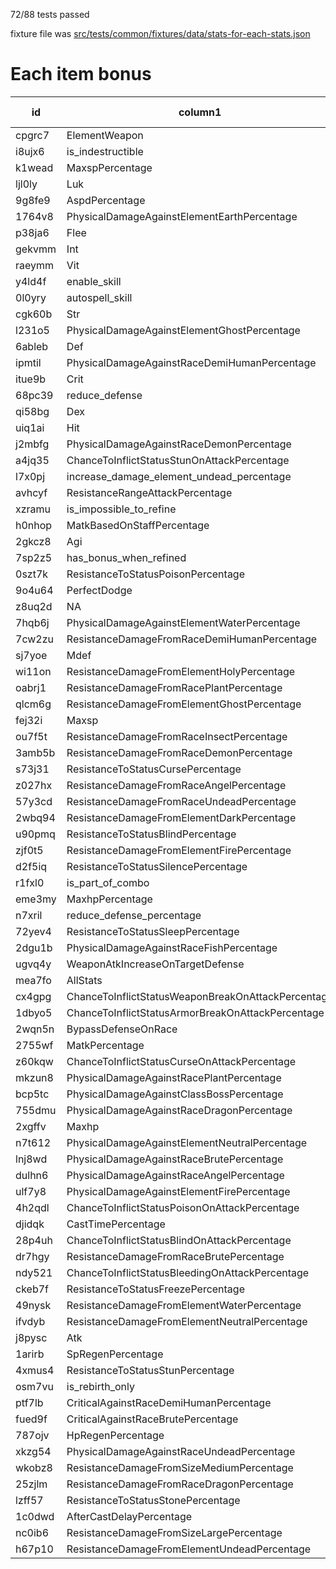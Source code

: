 72/88 tests passed
           
fixture file was [src/tests/common/fixtures/data/stats-for-each-stats.json](/server/src/tests/common/fixtures/data/stats-for-each-stats.json)

# Each item bonus
|id|column1|column2|passed|str|agi|vit|dex|int|luk|aspd|atk left|atk right|matk min|matk max|def|mdef|hit|flee|crit|hp|sp|Armor element|
|-|-|-|-|-|-|-|-|-|-|-|-|-|-|-|-|-|-|-|-|-|-|-|
|cpgrc7|ElementWeapon|ElementWeapon|**true**|**50+8/50+8**|**50+2/50+2**|**50+10/50+10**|**50+6/50+6**|**50+0/50+0**|**50+4/50+4**|**163.2/163.2**|**168/168**|**0/0**|**99/99**|**150/150**|**0/0**|**0/0**|**151/151**|**147/147**|**17.2/17.2**|**11795/11795**|**442/442**|**Neutral/Neutral**|
|i8ujx6|is_indestructible|is_indestructible|**true**|**50+8/50+8**|**50+2/50+2**|**50+10/50+10**|**50+6/50+6**|**50+0/50+0**|**50+4/50+4**|**163.2/163.2**|**222/222**|**0/0**|**99/99**|**150/150**|**0/0**|**0/0**|**151/151**|**147/147**|**17.2/17.2**|**11795/11795**|**442/442**|**Neutral/Neutral**|
|k1wead|MaxspPercentage|MaxspPercentage|**true**|**50+8/50+8**|**50+2/50+2**|**50+10/50+10**|**50+6/50+6**|**50+0/50+0**|**50+4/50+4**|**163.2/163.2**|**154/154**|**0/0**|**99/99**|**150/150**|**0/0**|**0/0**|**151/151**|**147/147**|**17.2/17.2**|**11795/11795**|**486/486**|**Neutral/Neutral**|
|ljl0ly|Luk|Luk|**true**|**50+8/50+8**|**50+2/50+2**|**50+10/50+10**|**50+6/50+6**|**50+0/50+0**|**50+9/50+9**|**163.2/163.2**|**195/195**|**0/0**|**99/99**|**150/150**|**0/0**|**0/0**|**151/151**|**147/147**|**18.7/18.7**|**11795/11795**|**442/442**|**Neutral/Neutral**|
|9g8fe9|AspdPercentage|AspdPercentage|**true**|**50+8/50+8**|**50+2/50+2**|**50+10/50+10**|**50+6/50+6**|**50+0/50+0**|**50+4/50+4**|**163.936/163.94**|**244/244**|**0/0**|**99/99**|**150/150**|**0/0**|**0/0**|**151/151**|**147/147**|**17.2/17.2**|**14154/14154**|**508/508**|**Neutral/Neutral**|
|1764v8|PhysicalDamageAgainstElementEarthPercentage|PhysicalDamageAgainstElementEarthPercentage|**true**|**50+8/50+8**|**50+2/50+2**|**50+10/50+10**|**50+6/50+6**|**50+0/50+0**|**50+4/50+4**|**163.2/163.2**|**244/244**|**0/0**|**99/99**|**150/150**|**0/0**|**0/0**|**151/151**|**147/147**|**17.2/17.2**|**11795/11795**|**442/442**|**Neutral/Neutral**|
|p38ja6|Flee|Flee|**true**|**50+8/50+8**|**50+2/50+2**|**50+10/50+10**|**50+6/50+6**|**50+0/50+0**|**50+4/50+4**|**163.2/163.2**|**284/284**|**0/0**|**99/99**|**150/150**|**0/0**|**0/0**|**151/151**|**157/157**|**17.2/17.2**|**11795/11795**|**442/442**|**Neutral/Neutral**|
|gekvmm|Int|Int|**true**|**50+8/50+8**|**50+2/50+2**|**50+10/50+10**|**50+6/50+6**|**50+3/50+3**|**50+4/50+4**|**163.2/163.2**|**224/224**|**0/0**|**102/102**|**153/153**|**0/0**|**0/0**|**151/151**|**147/147**|**17.2/17.2**|**11795/11795**|**451/454**|**Neutral/Neutral**|
|raeymm|Vit|Vit|**true**|**50+8/50+8**|**50+2/50+2**|**50+12/50+12**|**50+6/50+6**|**50+0/50+0**|**50+4/50+4**|**163.2/163.2**|**229/229**|**0/0**|**99/99**|**150/150**|**0/0**|**0/0**|**151/151**|**147/147**|**17.2/17.2**|**11942/11944**|**442/442**|**Neutral/Neutral**|
|y4ld4f|enable_skill|enable_skill|**true**|**50+8/50+8**|**50+2/50+2**|**50+10/50+10**|**50+6/50+6**|**50+0/50+0**|**50+4/50+4**|**163.2/163.2**|**204/204**|**0/0**|**99/99**|**150/150**|**0/0**|**0/0**|**151/151**|**147/147**|**17.2/17.2**|**11795/11795**|**442/442**|**Neutral/Neutral**|
|0l0yry|autospell_skill|autospell_skill|**true**|**50+8/50+8**|**50+2/50+2**|**50+10/50+10**|**50+6/50+6**|**50+0/50+0**|**50+4/50+4**|**163.2/163.2**|**204/204**|**0/0**|**99/99**|**150/150**|**0/0**|**0/0**|**151/151**|**147/147**|**17.2/17.2**|**11795/11795**|**442/442**|**Neutral/Neutral**|
|cgk60b|Str|Str|*false*|*50+8/50+10*|**50+2/50+2**|**50+10/50+10**|**50+6/50+6**|**50+0/50+0**|**50+4/50+4**|**163.2/163.2**|*254/267*|**0/0**|**99/99**|**150/150**|*0/1*|**0/0**|**151/151**|**147/147**|**17.2/17.2**|**11795/11795**|**442/442**|**Neutral/Neutral**|
|l231o5|PhysicalDamageAgainstElementGhostPercentage|PhysicalDamageAgainstElementGhostPercentage|*false*|**50+8/50+8**|**50+2/50+2**|**50+10/50+10**|**50+9/50+9**|**50+0/50+0**|**50+4/50+4**|**163.3/163.3**|*274/264*|**0/0**|**99/99**|**150/150**|**0/0**|**0/0**|**154/154**|**147/147**|**17.2/17.2**|**11795/11795**|**442/442**|**Neutral/Neutral**|
|6ableb|Def|Def|**true**|**50+8/50+8**|**50+2/50+2**|**50+10/50+10**|**50+6/50+6**|**50+0/50+0**|**50+4/50+4**|**159.4/159.4**|**244/244**|**0/0**|**99/99**|**150/150**|**5/5**|**0/0**|**151/151**|**147/147**|**17.2/17.2**|**11795/11795**|**442/442**|**Neutral/Neutral**|
|ipmtil|PhysicalDamageAgainstRaceDemiHumanPercentage|PhysicalDamageAgainstRaceDemiHumanPercentage|**true**|**50+8/50+8**|**50+2/50+2**|**50+10/50+10**|**50+6/50+6**|**50+0/50+0**|**50+4/50+4**|**159.4/159.4**|**259/259**|**0/0**|**99/99**|**150/150**|**0/0**|**0/0**|**151/151**|**147/147**|**17.2/17.2**|**11795/11795**|**442/442**|**Neutral/Neutral**|
|itue9b|Crit|Crit|**true**|**50+8/50+8**|**50+2/50+2**|**50+10/50+10**|**50+6/50+6**|**50+0/50+0**|**50+4/50+4**|**162.648/162.65**|**259/259**|**0/0**|**99/99**|**150/150**|**0/0**|**0/0**|**151/151**|**147/147**|**47.2/47.2**|**11795/11795**|**442/442**|**Neutral/Neutral**|
|68pc39|reduce_defense|reduce_defense|**true**|**50+3/50+3**|**50+2/50+2**|**50+10/50+10**|**50+6/50+6**|**50+0/50+0**|**50+4/50+4**|**161.4/161.4**|**299/299**|**0/0**|**99/99**|**150/150**|**0/0**|**0/0**|**151/151**|**177/177**|**17.2/17.2**|**11795/11795**|**442/442**|**Neutral/Neutral**|
|qi58bg|Dex|Dex|**true**|**50+9/50+9**|**50+2/50+2**|**50+10/50+10**|**50+7/50+7**|**50+2/50+2**|**50+4/50+4**|**155.8/155.8**|**265/265**|**0/0**|**101/101**|**152/152**|**0/0**|**0/0**|**152/152**|**147/147**|**17.2/17.2**|**11795/11795**|**448/450**|**Neutral/Neutral**|
|uiq1ai|Hit|Hit|**true**|**50+8/50+8**|**50+2/50+2**|**50+10/50+10**|**50+6/50+6**|**50+0/50+0**|**50+4/50+4**|**155.7/155.7**|**224/224**|**0/0**|**99/99**|**150/150**|**0/0**|**0/0**|**181/181**|**147/147**|**17.2/17.2**|**11795/11795**|**442/442**|**Neutral/Neutral**|
|j2mbfg|PhysicalDamageAgainstRaceDemonPercentage|PhysicalDamageAgainstRaceDemonPercentage|*false*|*50+18/50+8*|**50+2/50+2**|**50+10/50+10**|**50+6/50+6**|**50+0/50+0**|**50+4/50+4**|**148.4/148.4**|*354/284*|**0/0**|**99/99**|**150/150**|**0/0**|**0/0**|**151/151**|**147/147**|**17.2/17.2**|**11795/11795**|**442/442**|**Neutral/Neutral**|
|a4jq35|ChanceToInflictStatusStunOnAttackPercentage|ChanceToInflictStatusStunOnAttackPercentage|**true**|**50+8/50+8**|**50+2/50+2**|**50+10/50+10**|**50+6/50+6**|**50+0/50+0**|**50+4/50+4**|**148.4/148.4**|**291/291**|**0/0**|**99/99**|**150/150**|**0/0**|**0/0**|**151/151**|**147/147**|**17.2/17.2**|**11795/11795**|**442/442**|**Neutral/Neutral**|
|l7x0pj|increase_damage_element_undead_percentage|increase_damage_element_undead_percentage|**true**|**50+8/50+8**|**50+2/50+2**|**50+10/50+10**|**50+6/50+6**|**50+0/50+0**|**50+4/50+4**|**152.1/152.1**|**214/214**|**0/0**|**99/99**|**150/150**|**0/0**|**0/0**|**151/151**|**147/147**|**17.2/17.2**|**11795/11795**|**442/442**|**Neutral/Neutral**|
|avhcyf|ResistanceRangeAttackPercentage|ResistanceRangeAttackPercentage|**true**|**50+8/50+8**|**50+2/50+2**|**50+10/50+10**|**50+6/50+6**|**50+0/50+0**|**50+4/50+4**|**152.1/152.1**|**239/239**|**0/0**|**99/99**|**150/150**|**0/0**|**0/0**|**151/151**|**147/147**|**17.2/17.2**|**11795/11795**|**442/442**|**Neutral/Neutral**|
|xzramu|is_impossible_to_refine|is_impossible_to_refine|**true**|**50+23/50+23**|**50+2/50+2**|**50+10/50+10**|**50+46/50+46**|**50+0/50+0**|**50+4/50+4**|**159.23/159.23**|**401/401**|**0/0**|**99/99**|**150/150**|**0/0**|**0/0**|**191/191**|**147/147**|**17.2/17.2**|**11795/11795**|**442/442**|**Neutral/Neutral**|
|h0nhop|MatkBasedOnStaffPercentage|MatkBasedOnStaffPercentage|**true**|**50+8/50+8**|**50+2/50+2**|**50+10/50+10**|**50+6/50+6**|**50+0/50+0**|**50+4/50+4**|**170.5/170.5**|**104/104**|**0/0**|**99/99**|**150/150**|**0/0**|**0/0**|**151/151**|**147/147**|**17.2/17.2**|**11795/11795**|**442/442**|**Neutral/Neutral**|
|2gkcz8|Agi|Agi|**true**|**50+8/50+8**|**50+2/50+2**|**50+10/50+10**|**50+6/50+6**|**50+0/50+0**|**50+4/50+4**|**170.5/170.5**|**104/104**|**0/0**|**99/99**|**150/150**|**0/0**|**5/5**|**151/151**|**147/147**|**17.2/17.2**|**11795/11795**|**442/442**|**Neutral/Neutral**|
|7sp2z5|has_bonus_when_refined|has_bonus_when_refined|**true**|**50+8/50+8**|**50+2/50+2**|**50+10/50+10**|**50+6/50+6**|**50+0/50+0**|**50+4/50+4**|**170.5/170.5**|**104/104**|**0/0**|**99/99**|**150/150**|**0/0**|**0/0**|**151/151**|**147/147**|**17.2/17.2**|**11795/11795**|**442/442**|**Neutral/Neutral**|
|0szt7k|ResistanceToStatusPoisonPercentage|ResistanceToStatusPoisonPercentage|**true**|**50+8/50+8**|**50+2/50+2**|**50+10/50+10**|**50+6/50+6**|**50+0/50+0**|**50+4/50+4**|**170.5/170.5**|**104/104**|**0/0**|**99/99**|**150/150**|**0/0**|**0/0**|**151/151**|**147/147**|**17.2/17.2**|**11795/11795**|**442/442**|**Neutral/Neutral**|
|9o4u64|PerfectDodge|PerfectDodge|**true**|**50+8/50+8**|**50+4/50+4**|**50+10/50+10**|**50+6/50+6**|**50+0/50+0**|**50+4/50+4**|**170.8/170.8**|**104/104**|**0/0**|**99/99**|**150/150**|**0/0**|**0/0**|**151/151**|**149/149**|**17.2/17.2**|**11795/11795**|**442/442**|**Neutral/Neutral**|
|z8uq2d|NA|NA|**true**|**50+8/50+8**|**50+2/50+2**|**50+10/50+10**|**50+6/50+6**|**50+0/50+0**|**50+4/50+4**|**170.5/170.5**|**104/104**|**0/0**|**99/99**|**150/150**|**1/1**|**0/0**|**151/151**|**147/147**|**17.2/17.2**|**11795/11795**|**442/442**|**Neutral/Neutral**|
|7hqb6j|PhysicalDamageAgainstElementWaterPercentage|PhysicalDamageAgainstElementWaterPercentage|**true**|**50+8/50+8**|**50+3/50+3**|**50+10/50+10**|**50+6/50+6**|**50+0/50+0**|**50+5/50+5**|**170.6/170.6**|**105/105**|**0/0**|**99/99**|**150/150**|**2/2**|**3/3**|**151/151**|**148/148**|**17.5/17.5**|**11795/11795**|**442/442**|**Neutral/Neutral**|
|7cw2zu|ResistanceDamageFromRaceDemiHumanPercentage|ResistanceDamageFromRaceDemiHumanPercentage|**true**|**50+8/50+8**|**50+2/50+2**|**50+10/50+10**|**50+6/50+6**|**50+0/50+0**|**50+4/50+4**|**170.5/170.5**|**104/104**|**0/0**|**99/99**|**150/150**|**3/3**|**0/0**|**151/151**|**147/147**|**17.2/17.2**|**11795/11795**|**442/442**|**Neutral/Neutral**|
|sj7yoe|Mdef|Mdef|**true**|**50+9/50+9**|**50+2/50+2**|**50+10/50+10**|**50+6/50+6**|**50+0/50+0**|**50+4/50+4**|**170.5/170.5**|**105/105**|**0/0**|**99/99**|**150/150**|**3/3**|**2/2**|**151/151**|**147/147**|**17.2/17.2**|**11795/11795**|**442/442**|**Neutral/Neutral**|
|wi11on|ResistanceDamageFromElementHolyPercentage|ResistanceDamageFromElementHolyPercentage|**true**|**50+8/50+8**|**50+2/50+2**|**50+10/50+10**|**50+6/50+6**|**50+0/50+0**|**50+4/50+4**|**170.5/170.5**|**104/104**|**0/0**|**99/99**|**150/150**|**5/5**|**0/0**|**151/151**|**147/147**|**17.2/17.2**|**11795/11795**|**442/442**|**Neutral/Neutral**|
|oabrj1|ResistanceDamageFromRacePlantPercentage|ResistanceDamageFromRacePlantPercentage|**true**|**50+8/50+8**|**50+2/50+2**|**50+10/50+10**|**50+6/50+6**|**50+0/50+0**|**50+4/50+4**|**170.5/170.5**|**104/104**|**0/0**|**99/99**|**150/150**|**7/7**|**0/0**|**151/151**|**147/147**|**17.2/17.2**|**11795/11795**|**442/442**|**Neutral/Neutral**|
|qlcm6g|ResistanceDamageFromElementGhostPercentage|ResistanceDamageFromElementGhostPercentage|**true**|**50+8/50+8**|**50+2/50+2**|**50+10/50+10**|**50+6/50+6**|**50+0/50+0**|**50+4/50+4**|**170.5/170.5**|**104/104**|**0/0**|**99/99**|**150/150**|**0/0**|**0/0**|**151/151**|**147/147**|**17.2/17.2**|**11795/11795**|**442/442**|**Neutral/Neutral**|
|fej32i|Maxsp|Maxsp|**true**|**50+8/50+8**|**50+2/50+2**|**50+10/50+10**|**50+6/50+6**|**50+0/50+0**|**50+4/50+4**|**170.5/170.5**|**104/104**|**0/0**|**99/99**|**150/150**|**0/0**|**0/0**|**151/151**|**147/147**|**17.2/17.2**|**11795/11795**|**442/442**|**Neutral/Neutral**|
|ou7f5t|ResistanceDamageFromRaceInsectPercentage|ResistanceDamageFromRaceInsectPercentage|**true**|**50+8/50+8**|**50+2/50+2**|**50+10/50+10**|**50+6/50+6**|**50+0/50+0**|**50+4/50+4**|**170.5/170.5**|**104/104**|**0/0**|**99/99**|**150/150**|**4/4**|**0/0**|**151/151**|**147/147**|**17.2/17.2**|**11795/11795**|**442/442**|**Neutral/Neutral**|
|3amb5b|ResistanceDamageFromRaceDemonPercentage|ResistanceDamageFromRaceDemonPercentage|**true**|**50+8/50+8**|**50+2/50+2**|**50+10/50+10**|**50+6/50+6**|**50+0/50+0**|**50+4/50+4**|**170.5/170.5**|**104/104**|**0/0**|**99/99**|**150/150**|**5/5**|**10/10**|**151/151**|**147/147**|**17.2/17.2**|**14154/14154**|**530/530**|**Neutral/Neutral**|
|s73j31|ResistanceToStatusCursePercentage|ResistanceToStatusCursePercentage|**true**|**50+8/50+8**|**50+2/50+2**|**50+10/50+10**|**50+6/50+6**|**50+0/50+0**|**50+4/50+4**|**170.5/170.5**|**104/104**|**0/0**|**99/99**|**150/150**|**1/1**|**0/0**|**151/151**|**147/147**|**17.2/17.2**|**11795/11795**|**442/442**|**Neutral/Neutral**|
|z027hx|ResistanceDamageFromRaceAngelPercentage|ResistanceDamageFromRaceAngelPercentage|**true**|**50+8/50+8**|**50+2/50+2**|**50+10/50+10**|**50+6/50+6**|**50+0/50+0**|**50+4/50+4**|**170.5/170.5**|**104/104**|**0/0**|**99/99**|**150/150**|**2/2**|**0/0**|**151/151**|**147/147**|**17.2/17.2**|**11795/11795**|**442/442**|**Neutral/Neutral**|
|57y3cd|ResistanceDamageFromRaceUndeadPercentage|ResistanceDamageFromRaceUndeadPercentage|**true**|**50+8/50+8**|**50+2/50+2**|**50+10/50+10**|**50+6/50+6**|**50+0/50+0**|**50+4/50+4**|**163.2/163.2**|**184/184**|**0/0**|**99/99**|**150/150**|**0/0**|**0/0**|**151/151**|**147/147**|**17.2/17.2**|**11795/11795**|**442/442**|**Neutral/Neutral**|
|2wbq94|ResistanceDamageFromElementDarkPercentage|ResistanceDamageFromElementDarkPercentage|**true**|**50+9/50+9**|**50+3/50+3**|**50+11/50+11**|**50+7/50+7**|**50+1/50+1**|**50+5/50+5**|**163.4/163.4**|**190/190**|**0/0**|**100/100**|**151/151**|**0/0**|**0/0**|**152/152**|**148/148**|**17.5/17.5**|**11868/11868**|**445/445**|**Neutral/Neutral**|
|u90pmq|ResistanceToStatusBlindPercentage|ResistanceToStatusBlindPercentage|**true**|**50+8/50+8**|**50+2/50+2**|**50+10/50+10**|**50+6/50+6**|**50+0/50+0**|**50+4/50+4**|**163.2/163.2**|**174/174**|**0/0**|**99/99**|**150/150**|**0/0**|**0/0**|**151/151**|**147/147**|**17.2/17.2**|**11795/11795**|**442/442**|**Neutral/Neutral**|
|zjf0t5|ResistanceDamageFromElementFirePercentage|ResistanceDamageFromElementFirePercentage|**true**|**50+8/50+8**|**50+2/50+2**|**50+10/50+10**|**50+6/50+6**|**50+0/50+0**|**50+4/50+4**|**163.2/163.2**|**174/174**|**0/0**|**99/99**|**150/150**|**0/0**|**0/0**|**151/151**|**147/147**|**17.2/17.2**|**11795/11795**|**442/442**|**Neutral/Neutral**|
|d2f5iq|ResistanceToStatusSilencePercentage|ResistanceToStatusSilencePercentage|**true**|**50+8/50+8**|**50+2/50+2**|**50+10/50+10**|**50+6/50+6**|**50+0/50+0**|**50+4/50+4**|**163.2/163.2**|**184/184**|**0/0**|**99/99**|**150/150**|**0/0**|**0/0**|**151/151**|**147/147**|**17.2/17.2**|**11795/11795**|**442/442**|**Neutral/Neutral**|
|r1fxl0|is_part_of_combo|is_part_of_combo|*false*|**50+8/50+8**|**50+2/50+2**|**50+10/50+10**|**50+6/50+6**|**50+5/50+5**|**50+4/50+4**|**163.2/163.2**|**174/174**|**0/0**|**114/114**|**193/193**|**0/0**|**0/0**|**151/151**|**147/147**|**17.2/17.2**|**11795/11795**|*457/462*|**Neutral/Neutral**|
|eme3my|MaxhpPercentage|MaxhpPercentage|**true**|**50+8/50+8**|**50+2/50+2**|**50+10/50+10**|**50+6/50+6**|**50+0/50+0**|**50+4/50+4**|**163.2/163.2**|**219/219**|**0/0**|**99/99**|**150/150**|**0/0**|**0/0**|**151/151**|**147/147**|**17.2/17.2**|**11795/11795**|**442/442**|**Neutral/Neutral**|
|n7xril|reduce_defense_percentage|reduce_defense_percentage|**true**|**50+8/50+8**|**50+2/50+2**|**50+10/50+10**|**50+6/50+6**|**50+0/50+0**|**50+4/50+4**|**163.2/163.2**|**244/244**|**0/0**|**99/99**|**150/150**|**0/0**|**0/0**|**151/151**|**147/147**|**17.2/17.2**|**11795/11795**|**442/442**|**Neutral/Neutral**|
|72yev4|ResistanceToStatusSleepPercentage|ResistanceToStatusSleepPercentage|**true**|**50+10/50+10**|**50+4/50+4**|**50+12/50+12**|**50+8/50+8**|**50+2/50+2**|**50+6/50+6**|**163.7/163.7**|**268/268**|**0/0**|**101/101**|**152/152**|**0/0**|**0/0**|**153/153**|**149/149**|**17.8/17.8**|**11942/11942**|**448/448**|**Neutral/Neutral**|
|2dgu1b|PhysicalDamageAgainstRaceFishPercentage|PhysicalDamageAgainstRaceFishPercentage|**true**|**50+8/50+8**|**50+2/50+2**|**50+10/50+10**|**50+6/50+6**|**50+0/50+0**|**50+4/50+4**|**159.4/159.4**|**254/254**|**0/0**|**99/99**|**150/150**|**0/0**|**0/0**|**151/151**|**147/147**|**17.2/17.2**|**11795/11795**|**442/442**|**Neutral/Neutral**|
|ugvq4y|WeaponAtkIncreaseOnTargetDefense|WeaponAtkIncreaseOnTargetDefense|*false*|**50+8/50+8**|**50+2/50+2**|**50+10/50+10**|**50+6/50+6**|**50+0/50+0**|**50+4/50+4**|**155.7/155.7**|**249/249**|**0/0**|**99/99**|**150/150**|**0/0**|**0/0**|**151/151**|**147/147**|**17.2/17.2**|*11795/12595*|*442/392*|**Neutral/Neutral**|
|mea7fo|AllStats|AllStats|**true**|**50+8/50+8**|**50+2/50+2**|**50+10/50+10**|**50+6/50+6**|**50+0/50+0**|**50+4/50+4**|**155.7/155.7**|**204/204**|**0/0**|**99/99**|**150/150**|**0/0**|**0/0**|**151/151**|**147/147**|**17.2/17.2**|**11795/11795**|**442/442**|**Neutral/Neutral**|
|cx4gpg|ChanceToInflictStatusWeaponBreakOnAttackPercentage|ChanceToInflictStatusWeaponBreakOnAttackPercentage|**true**|**50+8/50+8**|**50+2/50+2**|**50+10/50+10**|**50+6/50+6**|**50+0/50+0**|**50+4/50+4**|**155.7/155.7**|**287/287**|**0/0**|**99/99**|**150/150**|**0/0**|**0/0**|**151/151**|**147/147**|**17.2/17.2**|**11795/11795**|**442/442**|**Neutral/Neutral**|
|1dbyo5|ChanceToInflictStatusArmorBreakOnAttackPercentage|ChanceToInflictStatusArmorBreakOnAttackPercentage|**true**|**50+8/50+8**|**50+2/50+2**|**50+10/50+10**|**50+6/50+6**|**50+0/50+0**|**50+4/50+4**|**155.7/155.7**|**284/284**|**0/0**|**99/99**|**150/150**|**0/0**|**0/0**|**151/151**|**147/147**|**17.2/17.2**|**11795/11795**|**442/442**|**Neutral/Neutral**|
|2wqn5n|BypassDefenseOnRace|BypassDefenseOnRace|**true**|**50+8/50+8**|**50+2/50+2**|**50+10/50+10**|**50+6/50+6**|**50+0/50+0**|**50+4/50+4**|**170.5/170.5**|**104/104**|**0/0**|**99/99**|**150/150**|**7/7**|**5/5**|**151/151**|**147/147**|**17.2/17.2**|**11795/11795**|**442/442**|**Neutral/Neutral**|
|2755wf|MatkPercentage|MatkPercentage|**true**|**50+8/50+8**|**50+2/50+2**|**50+10/50+10**|**50+6/50+6**|**50+0/50+0**|**50+6/50+6**|**170.5/170.5**|**105/105**|**0/0**|**99/99**|**150/150**|**1/1**|**10/10**|**151/151**|**147/147**|**17.8/17.8**|**11795/11795**|**442/442**|**Neutral/Neutral**|
|z60kqw|ChanceToInflictStatusCurseOnAttackPercentage|ChanceToInflictStatusCurseOnAttackPercentage|**true**|**50+8/50+8**|**50+2/50+2**|**50+10/50+10**|**50+6/50+6**|**50+0/50+0**|**50+4/50+4**|**170.5/170.5**|**104/104**|**0/0**|**99/99**|**150/150**|**3/3**|**0/0**|**151/151**|**147/147**|**17.2/17.2**|**11795/11795**|**442/442**|**Neutral/Neutral**|
|mkzun8|PhysicalDamageAgainstRacePlantPercentage|PhysicalDamageAgainstRacePlantPercentage|*false*|**50+8/50+8**|**50+2/50+2**|**50+10/50+10**|**50+6/50+6**|**50+0/50+0**|**50+4/50+4**|**170.5/170.5**|**104/104**|**0/0**|**99/99**|**150/150**|**0/0**|**3/3**|**151/151**|**147/147**|**17.2/17.2**|**11795/11795**|*442/472*|**Neutral/Neutral**|
|bcp5tc|PhysicalDamageAgainstClassBossPercentage|PhysicalDamageAgainstClassBossPercentage|*false*|**50+8/50+8**|*50+4/50+3*|**50+10/50+10**|*50+6/50+7*|**50+0/50+0**|**50+4/50+4**|**170.8/170.6**|**104/104**|**0/0**|**99/99**|**150/150**|*1/2*|**0/0**|*151/152*|*149/148*|**17.2/17.2**|**11795/11795**|**442/442**|**Neutral/Neutral**|
|755dmu|PhysicalDamageAgainstRaceDragonPercentage|PhysicalDamageAgainstRaceDragonPercentage|**true**|**50+8/50+8**|**50+2/50+2**|**50+10/50+10**|**50+6/50+6**|**50+0/50+0**|**50+4/50+4**|**163.2/163.2**|**199/199**|**0/0**|**99/99**|**150/150**|**0/0**|**0/0**|**151/151**|**147/147**|**17.2/17.2**|**11795/11795**|**442/442**|**Neutral/Neutral**|
|2xgffv|Maxhp|Maxhp|**true**|**50+8/50+8**|**50+3/50+3**|**50+10/50+10**|**50+7/50+7**|**50+0/50+0**|**50+4/50+4**|**170.6/170.6**|**104/104**|**0/0**|**99/99**|**150/150**|**0/0**|**0/0**|**152/152**|**148/148**|**17.2/17.2**|**11795/11795**|**442/442**|**Neutral/Neutral**|
|n7t612|PhysicalDamageAgainstElementNeutralPercentage|PhysicalDamageAgainstElementNeutralPercentage|**true**|**50+8/50+8**|**50+2/50+2**|**50+10/50+10**|**50+6/50+6**|**50+0/50+0**|**50+4/50+4**|**155.7/155.7**|**274/274**|**0/0**|**99/99**|**150/150**|**0/0**|**0/0**|**151/151**|**147/147**|**17.2/17.2**|**11795/11795**|**442/442**|**Neutral/Neutral**|
|lnj8wd|PhysicalDamageAgainstRaceBrutePercentage|PhysicalDamageAgainstRaceBrutePercentage|*false*|*50+9/50+8*|**50+2/50+2**|**50+10/50+10**|*50+7/50+6*|*50+2/50+0*|**50+4/50+4**|**155.8/148.4**|*265/304*|**0/0**|*101/99*|*152/150*|**0/0**|**0/0**|*152/151*|**147/147**|**17.2/17.2**|**11795/11795**|*448/442*|**Neutral/Neutral**|
|dulhn6|PhysicalDamageAgainstRaceAngelPercentage|PhysicalDamageAgainstRaceAngelPercentage|**true**|**50+8/50+8**|**50+2/50+2**|**50+10/50+10**|**50+6/50+6**|**50+0/50+0**|**50+4/50+4**|**170.5/170.5**|**104/104**|**0/0**|**99/99**|**150/150**|**5/5**|**0/0**|**151/151**|**147/147**|**17.2/17.2**|**11795/11795**|**442/442**|**Neutral/Neutral**|
|ulf7y8|PhysicalDamageAgainstElementFirePercentage|PhysicalDamageAgainstElementFirePercentage|**true**|**50+8/50+8**|**50+2/50+2**|**50+10/50+10**|**50+6/50+6**|**50+0/50+0**|**50+4/50+4**|**170.5/170.5**|**104/104**|**0/0**|**99/99**|**150/150**|**3/3**|**0/0**|**151/151**|**147/147**|**17.2/17.2**|**11795/11795**|**442/442**|**Neutral/Neutral**|
|4h2qdl|ChanceToInflictStatusPoisonOnAttackPercentage|ChanceToInflictStatusPoisonOnAttackPercentage|**true**|**50+8/50+8**|**50+2/50+2**|**50+10/50+10**|**50+6/50+6**|**50+0/50+0**|**50+4/50+4**|**170.5/170.5**|**104/104**|**0/0**|**99/99**|**150/150**|**3/3**|**5/5**|**151/151**|**147/147**|**17.2/17.2**|**11795/11795**|**442/442**|**Neutral/Neutral**|
|djidqk|CastTimePercentage|CastTimePercentage|*false*|**50+6/50+6**|**50+10/50+10**|**50+2/50+2**|**50+8/50+8**|**50+4/50+4**|**50+0/50+0**|**59.600006/164.9**|**242/242**|**0/0**|**103/103**|**154/154**|**3/3**|**0/0**|**153/153**|**160/160**|*16/32*|**8404/8404**|**600/600**|**Neutral/Neutral**|
|28p4uh|ChanceToInflictStatusBlindOnAttackPercentage|ChanceToInflictStatusBlindOnAttackPercentage|*false*|**50+6/50+6**|**50+10/50+10**|**50+2/50+2**|**50+8/50+8**|**50+4/50+4**|**50+0/50+0**|**59.600006/164.9**|**217/217**|**0/0**|**103/103**|**154/154**|**0/0**|**0/0**|**153/153**|**155/155**|*16/32*|**8404/8404**|**600/600**|**Neutral/Neutral**|
|dr7hgy|ResistanceDamageFromRaceBrutePercentage|ResistanceDamageFromRaceBrutePercentage|**true**|**50+5/50+5**|**50+4/50+4**|**50+5/50+5**|**50+4/50+4**|**50+5/50+5**|**50+7/50+7**|**156.1/156.1**|**116/116**|**0/0**|**119/119**|**202/202**|**0/0**|**0/0**|**149/149**|**149/149**|**18.1/18.1**|**6108/6108**|**1193/1193**|**Neutral/Neutral**|
|ndy521|ChanceToInflictStatusBleedingOnAttackPercentage|ChanceToInflictStatusBleedingOnAttackPercentage|**true**|**50+5/50+5**|**50+6/50+6**|**50+5/50+5**|**50+4/50+4**|**50+10/50+10**|**50+7/50+7**|**55.600006/156.6**|**126/126**|**0/0**|**142/142**|**234/234**|**0/0**|**0/0**|**149/149**|**151/151**|**18.1/18.1**|**6108/6108**|**1232/1237**|**Neutral/Neutral**|
|ckeb7f|ResistanceToStatusFreezePercentage|ResistanceToStatusFreezePercentage|**true**|**50+5/50+5**|**50+4/50+4**|**50+5/50+5**|**50+6/50+6**|**50+11/50+11**|**50+7/50+7**|**54.399994/156.2**|**222/222**|**0/0**|**143/143**|**235/235**|**0/0**|**0/0**|**151/151**|**149/149**|**18.1/18.1**|**6108/6108**|**1239/1245**|**Neutral/Neutral**|
|49nysk|ResistanceDamageFromElementWaterPercentage|ResistanceDamageFromElementWaterPercentage|**true**|**50+5/50+5**|**50+4/50+4**|**50+5/50+5**|**50+4/50+4**|**50+5/50+5**|**50+7/50+7**|**54/156.1**|**161/161**|**0/0**|**104/104**|**176/176**|**0/0**|**0/0**|**149/149**|**149/149**|**18.1/18.1**|**6108/6108**|**1193/1193**|**Neutral/Neutral**|
|ifvdyb|ResistanceDamageFromElementNeutralPercentage|ResistanceDamageFromElementNeutralPercentage|**true**|**50+5/50+5**|**50+4/50+4**|**50+5/50+5**|**50+4/50+4**|**50+5/50+5**|**50+7/50+7**|**54/156.1**|**221/221**|**0/0**|**104/104**|**176/176**|**0/0**|**0/0**|**149/149**|**149/149**|**18.1/18.1**|**6108/6108**|**1193/1193**|**Neutral/Neutral**|
|j8pysc|Atk|Atk|**true**|**50+5/50+5**|**50+4/50+4**|**50+5/50+5**|**50+4/50+4**|**50+5/50+5**|**50+7/50+7**|**163.5/53.81**|**211/211**|**0/0**|**104/104**|**176/176**|**0/0**|**0/0**|**149/149**|**149/149**|**18.1/18.1**|**6108/6108**|**1193/1193**|**Neutral/Neutral**|
|1arirb|SpRegenPercentage|SpRegenPercentage|*false*|**50+4/50+4**|**50+6/50+6**|**50+2/50+2**|**50+10/50+10**|*50+4/50+9*|**50+4/50+4**|**157/157**|**266/266**|**0/0**|*103/123*|*154/180*|**0/0**|**0/0**|**155/155**|**151/151**|**17.2/17.2**|**6669/6669**|*600/625*|**Neutral/Neutral**|
|4xmus4|ResistanceToStatusStunPercentage|ResistanceToStatusStunPercentage|**true**|**50+4/50+4**|**50+6/50+6**|**50+2/50+2**|**50+10/50+10**|**50+4/50+4**|**50+4/50+4**|**171.3/171.3**|**101/101**|**0/0**|**103/103**|**154/154**|**0/0**|**0/0**|**155/155**|**151/151**|**17.2/17.2**|**6669/6669**|**600/600**|**Neutral/Neutral**|
|osm7vu|is_rebirth_only|is_rebirth_only|*false*|**50+1/50+1**|**50+8/50+8**|**50+1/50+1**|**50+6/50+6**|**50+14/50+14**|**50+2/50+2**|**164.4/164.4**|**97/97**|**0/0**|**145/145**|**208/208**|**1/1**|**0/0**|**151/151**|**153/153**|**16.6/16.6**|**4560/4560**|*1418/1570*|**Neutral/Neutral**|
|ptf7lb|CriticalAgainstRaceDemiHumanPercentage|CriticalAgainstRaceDemiHumanPercentage|**true**|**50+1/50+1**|**50+8/50+8**|**50+1/50+1**|**50+6/50+6**|**50+12/50+12**|**50+2/50+2**|**164.4/164.4**|**97/97**|**0/0**|**126/126**|**206/206**|**5/5**|**4/4**|**151/151**|**153/153**|**16.6/16.6**|**4560/4560**|**1401/1401**|**Neutral/Neutral**|
|fued9f|CriticalAgainstRaceBrutePercentage|CriticalAgainstRaceBrutePercentage|*false*|**50+6/50+6**|**50+2/50+2**|**50+6/50+6**|**50+12/50+12**|**50+2/50+2**|**50+2/50+2**|**170.7/170.7**|**103/103**|**0/0**|**101/101**|**152/152**|*0/2*|**0/0**|**157/157**|**147/147**|**16.6/16.6**|**7205/7205**|**592/592**|**Neutral/Neutral**|
|787ojv|HpRegenPercentage|HpRegenPercentage|*false*|**50+2/50+2**|**50+7/50+7**|**50+3/50+3**|**50+5/50+5**|**50+5/50+5**|**50+8/50+8**|**158.7/158.7**|*214/216*|**0/0**|**104/104**|**176/176**|**0/0**|**0/0**|**150/150**|**152/152**|**18.4/18.4**|**5739/5739**|**899/899**|**Neutral/Neutral**|
|xkzg54|PhysicalDamageAgainstRaceUndeadPercentage|PhysicalDamageAgainstRaceUndeadPercentage|**true**|**50+15/50+15**|**50+15/50+15**|**50+15/50+15**|**50+15/50+15**|**50+15/50+15**|**50+15/50+15**|**166.2/166.2**|**127/127**|**0/0**|**146/146**|**234/234**|**3/3**|**0/0**|**160/160**|**160/160**|**20.5/20.5**|**841/841**|**173/173**|**Neutral/Neutral**|
|wkobz8|ResistanceDamageFromSizeMediumPercentage|ResistanceDamageFromSizeMediumPercentage|**true**|**50+15/50+15**|**50+15/50+15**|**50+15/50+15**|**50+15/50+15**|**50+15/50+15**|**50+15/50+15**|**166.2/166.2**|**127/127**|**0/0**|**146/146**|**234/234**|**2/2**|**0/0**|**160/160**|**160/160**|**20.5/20.5**|**841/841**|**173/173**|**Neutral/Neutral**|
|25zjlm|ResistanceDamageFromRaceDragonPercentage|ResistanceDamageFromRaceDragonPercentage|**true**|**50+18/50+18**|**50+8/50+8**|**50+8/50+8**|**50+9/50+9**|**50+2/50+2**|**50+3/50+3**|**171.5/171.5**|**125/125**|**0/0**|**101/101**|**152/152**|**1/1**|**3/3**|**154/154**|**153/153**|**16.9/16.9**|**14559/14559**|**560/559**|**Neutral/Neutral**|
|lzff57|ResistanceToStatusStonePercentage|ResistanceToStatusStonePercentage|*false*|*50+15/50+16*|*50+8/50+9*|*50+8/50+9*|*50+9/50+10*|*50+2/50+3*|*50+3/50+4*|**171.5/171.8**|*122/124*|**0/0**|*101/102*|*152/153*|**6/6**|**0/0**|*154/155*|*153/154*|*16.9/17.2*|**14559/14651**|**560/563**|**Neutral/Neutral**|
|1c0dwd|AfterCastDelayPercentage|AfterCastDelayPercentage|**true**|**50+15/50+15**|**50+8/50+8**|**50+8/50+8**|**50+9/50+9**|**50+2/50+2**|**50+3/50+3**|**171.5/171.5**|**122/122**|**0/0**|**101/101**|**152/152**|**6/6**|**0/0**|**154/154**|**153/153**|**16.9/16.9**|**14559/14559**|**560/559**|**Neutral/Neutral**|
|nc0ib6|ResistanceDamageFromSizeLargePercentage|ResistanceDamageFromSizeLargePercentage|*false*|**50+4/50+4**|**50+11/50+11**|**50+3/50+3**|**50+14/50+14**|**50+5/50+5**|**50+8/50+8**|**172.2/172.2**|**102/102**|**0/0**|**104/104**|**176/176**|**5/5**|*0/5*|**159/159**|**156/156**|*18.4/34.4*|**8392/8392**|**755/754**|**Neutral/Neutral**|
|h67p10|ResistanceDamageFromElementUndeadPercentage|ResistanceDamageFromElementUndeadPercentage|**true**|**50+4/50+4**|**50+1/50+1**|**50+1/50+1**|**50+9/50+9**|**50+2/50+2**|**50+7/50+7**|**148.3/148.3**|**180/180**|**0/0**|**101/101**|**152/152**|**0/0**|**0/0**|**154/154**|**146/146**|**18.1/18.1**|**6317/6326**|**656/656**|**Neutral/Neutral**|
